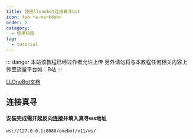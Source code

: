 ```yaml
---
title: 使用llonebot连接真寻bot
icon: fab fa-markdown
order: 2
category:
  - 使用指南
tag:
  - tutorial
---
```


::: danger
本站该教程已经过作者允许上传
另外请勿将与本教程任何相关内容上传至流量平台如：B站
:::

[LLOneBot文档](https://llonebot.github.io/zh-CN/guide/getting-started)

## 连接真寻

#### 安装完成需开起反向连接并填入真寻ws地址

```
ws://127.0.0.1:8080/onebot/v11/ws/
```
